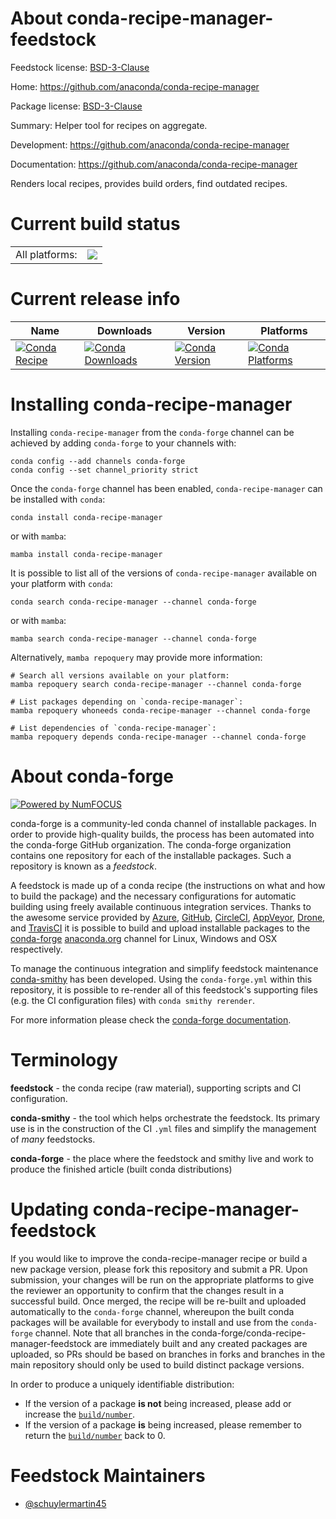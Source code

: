 About conda-recipe-manager-feedstock
====================================

Feedstock license: [BSD-3-Clause](https://github.com/conda-forge/conda-recipe-manager-feedstock/blob/main/LICENSE.txt)

Home: https://github.com/anaconda/conda-recipe-manager

Package license: [BSD-3-Clause](https://github.com/anaconda/conda-recipe-manager/blob/main/LICENSE)

Summary: Helper tool for recipes on aggregate.

Development: https://github.com/anaconda/conda-recipe-manager

Documentation: https://github.com/anaconda/conda-recipe-manager

Renders local recipes, provides build orders, find outdated recipes.


Current build status
====================


<table><tr><td>All platforms:</td>
    <td>
      <a href="https://dev.azure.com/conda-forge/feedstock-builds/_build/latest?definitionId=22501&branchName=main">
        <img src="https://dev.azure.com/conda-forge/feedstock-builds/_apis/build/status/conda-recipe-manager-feedstock?branchName=main">
      </a>
    </td>
  </tr>
</table>

Current release info
====================

| Name | Downloads | Version | Platforms |
| --- | --- | --- | --- |
| [![Conda Recipe](https://img.shields.io/badge/recipe-conda--recipe--manager-green.svg)](https://anaconda.org/conda-forge/conda-recipe-manager) | [![Conda Downloads](https://img.shields.io/conda/dn/conda-forge/conda-recipe-manager.svg)](https://anaconda.org/conda-forge/conda-recipe-manager) | [![Conda Version](https://img.shields.io/conda/vn/conda-forge/conda-recipe-manager.svg)](https://anaconda.org/conda-forge/conda-recipe-manager) | [![Conda Platforms](https://img.shields.io/conda/pn/conda-forge/conda-recipe-manager.svg)](https://anaconda.org/conda-forge/conda-recipe-manager) |

Installing conda-recipe-manager
===============================

Installing `conda-recipe-manager` from the `conda-forge` channel can be achieved by adding `conda-forge` to your channels with:

```
conda config --add channels conda-forge
conda config --set channel_priority strict
```

Once the `conda-forge` channel has been enabled, `conda-recipe-manager` can be installed with `conda`:

```
conda install conda-recipe-manager
```

or with `mamba`:

```
mamba install conda-recipe-manager
```

It is possible to list all of the versions of `conda-recipe-manager` available on your platform with `conda`:

```
conda search conda-recipe-manager --channel conda-forge
```

or with `mamba`:

```
mamba search conda-recipe-manager --channel conda-forge
```

Alternatively, `mamba repoquery` may provide more information:

```
# Search all versions available on your platform:
mamba repoquery search conda-recipe-manager --channel conda-forge

# List packages depending on `conda-recipe-manager`:
mamba repoquery whoneeds conda-recipe-manager --channel conda-forge

# List dependencies of `conda-recipe-manager`:
mamba repoquery depends conda-recipe-manager --channel conda-forge
```


About conda-forge
=================

[![Powered by
NumFOCUS](https://img.shields.io/badge/powered%20by-NumFOCUS-orange.svg?style=flat&colorA=E1523D&colorB=007D8A)](https://numfocus.org)

conda-forge is a community-led conda channel of installable packages.
In order to provide high-quality builds, the process has been automated into the
conda-forge GitHub organization. The conda-forge organization contains one repository
for each of the installable packages. Such a repository is known as a *feedstock*.

A feedstock is made up of a conda recipe (the instructions on what and how to build
the package) and the necessary configurations for automatic building using freely
available continuous integration services. Thanks to the awesome service provided by
[Azure](https://azure.microsoft.com/en-us/services/devops/), [GitHub](https://github.com/),
[CircleCI](https://circleci.com/), [AppVeyor](https://www.appveyor.com/),
[Drone](https://cloud.drone.io/welcome), and [TravisCI](https://travis-ci.com/)
it is possible to build and upload installable packages to the
[conda-forge](https://anaconda.org/conda-forge) [anaconda.org](https://anaconda.org/)
channel for Linux, Windows and OSX respectively.

To manage the continuous integration and simplify feedstock maintenance
[conda-smithy](https://github.com/conda-forge/conda-smithy) has been developed.
Using the ``conda-forge.yml`` within this repository, it is possible to re-render all of
this feedstock's supporting files (e.g. the CI configuration files) with ``conda smithy rerender``.

For more information please check the [conda-forge documentation](https://conda-forge.org/docs/).

Terminology
===========

**feedstock** - the conda recipe (raw material), supporting scripts and CI configuration.

**conda-smithy** - the tool which helps orchestrate the feedstock.
                   Its primary use is in the construction of the CI ``.yml`` files
                   and simplify the management of *many* feedstocks.

**conda-forge** - the place where the feedstock and smithy live and work to
                  produce the finished article (built conda distributions)


Updating conda-recipe-manager-feedstock
=======================================

If you would like to improve the conda-recipe-manager recipe or build a new
package version, please fork this repository and submit a PR. Upon submission,
your changes will be run on the appropriate platforms to give the reviewer an
opportunity to confirm that the changes result in a successful build. Once
merged, the recipe will be re-built and uploaded automatically to the
`conda-forge` channel, whereupon the built conda packages will be available for
everybody to install and use from the `conda-forge` channel.
Note that all branches in the conda-forge/conda-recipe-manager-feedstock are
immediately built and any created packages are uploaded, so PRs should be based
on branches in forks and branches in the main repository should only be used to
build distinct package versions.

In order to produce a uniquely identifiable distribution:
 * If the version of a package **is not** being increased, please add or increase
   the [``build/number``](https://docs.conda.io/projects/conda-build/en/latest/resources/define-metadata.html#build-number-and-string).
 * If the version of a package **is** being increased, please remember to return
   the [``build/number``](https://docs.conda.io/projects/conda-build/en/latest/resources/define-metadata.html#build-number-and-string)
   back to 0.

Feedstock Maintainers
=====================

* [@schuylermartin45](https://github.com/schuylermartin45/)

